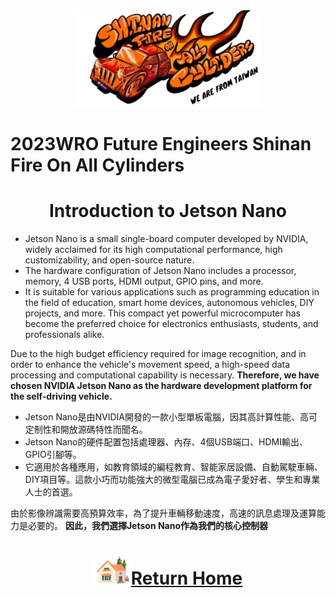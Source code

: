 <div align="center"><img src="../../other/img/logo.png" width="300" alt=" logo"></div>

2023WRO Future Engineers Shinan Fire On All Cylinders  
====
# <div align="center">Introduction to Jetson Nano</div> 

- Jetson Nano is a small single-board computer developed by NVIDIA, widely acclaimed for its high computational performance, high customizability, and open-source nature.
- The hardware configuration of Jetson Nano includes a processor, memory, 4 USB ports, HDMI output, GPIO pins, and more.
- It is suitable for various applications such as programming education in the field of education, smart home devices, autonomous vehicles, DIY projects, and more. This compact yet powerful microcomputer has become the preferred choice for electronics enthusiasts, students, and professionals alike.

Due to the high budget efficiency required for image recognition, and in order to enhance the vehicle's movement speed, a high-speed data processing and computational capability is necessary.
__Therefore, we have chosen NVIDIA Jetson Nano as the hardware development platform for the self-driving vehicle.__

 - Jetson Nano是由NVIDIA開發的一款小型單板電腦，因其高計算性能、高可定制性和開放源碼特性而聞名。
- Jetson Nano的硬件配置包括處理器、內存、4個USB端口、HDMI輸出、GPIO引腳等。
- 它適用於各種應用，如教育領域的編程教育、智能家居設備、自動駕駛車輛、DIY項目等。這款小巧而功能強大的微型電腦已成為電子愛好者、學生和專業人士的首選。
 
由於影像辨識需要高預算效率，為了提升車輛移動速度，高速的訊息處理及運算能力是必要的。
__因此，我們選擇Jetson Nano作為我們的核心控制器__

# <div align="center">![HOME](../../other/img/Home.png)[Return Home](../../)</div> 